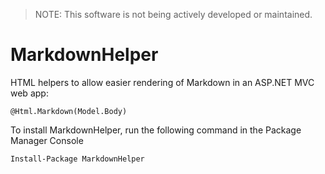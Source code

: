 > NOTE: This software is not being actively developed or maintained.

# MarkdownHelper

HTML helpers to allow easier rendering of Markdown in an ASP.NET MVC web app:

    @Html.Markdown(Model.Body)

To install MarkdownHelper, run the following command in the Package Manager Console

    Install-Package MarkdownHelper

